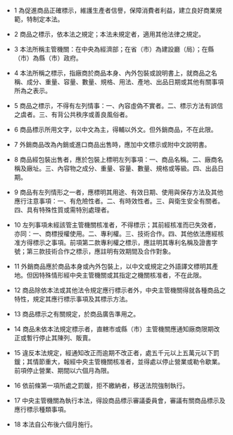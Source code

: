 * 1 為促進商品正確標示，維護生產者信譽，保障消費者利益，建立良好商業規範，特制定本法。

* 2 商品之標示，依本法之規定；本法未規定者，適用其他法律之規定。

* 3 本法所稱主管機關：在中央為經濟部；在省（市）為建設廳（局）；在縣（市）為縣（市）政府。

* 4 本法所稱之標示，指廠商於商品本身、內外包裝或說明書上，就商品之名稱、成分、重量、容量、數量、規格、用法、產地、出品日期或其他有關事項所為之表示。

* 5 商品之標示，不得有左列情事：一、內容虛偽不實者。二、標示方法有誤信之虞者。三、有背公共秩序或善良風俗者。

* 6 商品標示所用文字，以中文為主，得輔以外文。但外銷商品，不在此限。

* 7 外銷商品改為內銷或進口商品出售時，應加中文標示或附中文說明書。

* 8 商品經包裝出售者，應於包裝上標明左列事項：一、商品名稱。二、廠商名稱及廠址。三、內容物之成分、重量、容量、數量、規格或等級。四、出品日期。

* 9 商品有左列情形之一者，應標明其用途、有效日期、使用與保存方法及其他應行注意事項：一、有危險性者。二、有時效性者。三、與衛生安全有關者。四、具有特殊性質或需特別處理者。

* 10 左列事項未經該管主管機關核准者，不得標示；其前經核准而已失效者，亦同：一、商標授權使用。二、專利權。三、技術合作。四、其他依法應經核准方得標示之事項。前項第二款專利權之標示，應註明其專利名稱及證書字號；第三款技術合作之標示，應註明有效期間及合作對象。

* 11 外銷商品應於商品本身或內外包裝上，以中文或規定之外語譯文標明其產地。但因特殊情形經中央主管機關或其指定之機關核准者，不在此限。

* 12 商品除依本法或其他法令規定應行標示者外，中央主管機關得就各種商品之特性，規定其應行標示事項及其標示方法。

* 13 商品標示之有關規定，於商品廣告準用之。

* 14 商品未依本法規定標示者，直轄市或縣（市）主管機關應通知廠商限期改正或暫行停止其陳列、販賣。

* 15 違反本法規定，經通知改正而逾期不改正者，處五千元以上五萬元以下罰鍰；其情節重大，報經中央主管機關核准者，並得處以停止營業或勒令歇業。前項停止營業、期間以六個月為限。

* 16 依前條第一項所處之罰鍰，拒不繳納者，移送法院強制執行。

* 17 中央主管機關為執行本法，得設商品標示審議委員會，審議有關商品標示及應行標示種類事項。

* 18 本法自公布後六個月施行。

